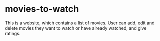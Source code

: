 # movies-to-watch

This is a website, which contains a list of movies.
User can add, edit and delete movies they want to watch or have already watched, and give ratings.

